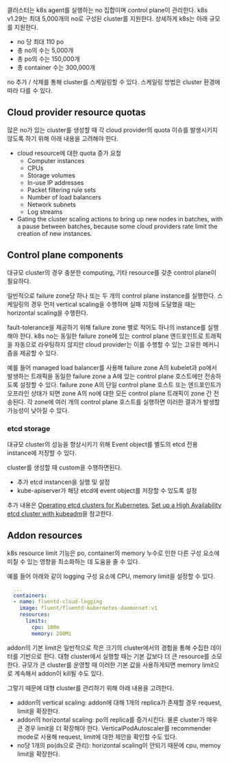 클러스터는 k8s agent를 실행하는 no 집합이며 control plane이 관리한다. k8s v1.29는 최대 5,000개의 no로 구성된 cluster를 지원한다. 상세하게 k8s는 아래 규모를 지원한다.
- no 당 최대 110 po
- 총 no의 수는 5,000개
- 총 po의 수는 150,000개
- 총 container 수는 300,000개

no 추가 / 삭제를 통해 cluster를 스케일링할 수 있다. 스케일링 방법은 cluster 환경에 따라 다를 수 있다.

## Cloud provider resource quotas
많은 no가 있는 cluster를 생성할 때 각 cloud provider의 quota 이슈를 발생시키지 않도록 하기 위해 아래 내용을 고려해야 한다.
- cloud resource에 대한 quota 증가 요청
    - Computer instances
    - CPUs
    - Storage volumes
    - In-use IP addresses
    - Packet filtering rule sets
    - Number of load balancers
    - Network subnets
    - Log streams
- Gating the cluster scaling actions to bring up new nodes in batches, with a pause between batches, because some cloud providers rate limit the creation of new instances.

## Control plane components
대규모 cluster의 경우 충분한 computing, 기타 resource를 갖춘 control plane이 필요하다.

일반적으로 failure zone당 하나 또는 두 개의 control plane instance를 실행한다. 스케일링의 경우 먼저 vertical scaling을 수행하며 실패 지점에 도달했을 때는 horizontal scaling을 수행한다.

fault-tolerance을 제공하기 위해 failure zone 별로 적어도 하나의 instance를 실행해야 한다. k8s no는 동일한 failure zone에 있는 control plane 엔드포인트로 트래픽을 자동으로 라우팅하지 않지만 cloud provider는 이를 수행할 수 있는 고유한 메커니즘을 제공할 수 있다.

예를 들어 managed load balancer를 사용해 failure zone A의 kubelet과 po에서 발생하는 트래픽을 동일한 failure zone a A에 있는 control plane 호스트에만 전송하도록 설정할 수 있다. failure zone A의 단일 control plane 호스트 또는 엔드포인트가 오프라인 상태가 되면 zone A의 no에 대한 모든 control plane 트래픽이 zone 간 전송된다. 각 zone에 여러 개의 control plane 호스트를 실행하면 이러한 결과가 발생할 가능성이 낮아질 수 있다.

### etcd storage
대규모 cluster의 성능을 향상시키기 위해 Event object를 별도의 etcd 전용 instance에 저장할 수 있다.

cluster를 생성할 때 custom을 수행하면된다.
- 추가 etcd instancen을 실행 및 설정
- kube-apiserver가 해당 etcd에 event object를 저장할 수 있도록 설정

추가 내용은 [Operating etcd clusters for Kubernetes](https://kubernetes.io/docs/tasks/administer-cluster/configure-upgrade-etcd/), [Set up a High Availability etcd cluster with kubeadm](https://kubernetes.io/docs/setup/production-environment/tools/kubeadm/setup-ha-etcd-with-kubeadm/)을 참고한다.

## Addon resources
k8s resource limit 기능은 po, container의 memory 누수로 인한 다른 구성 요소에 미칠 수 있는 영향을 최소화하는 데 도움을 줄 수 있다.

예를 들어 아래와 같이 logging 구성 요소에 CPU, memory limit을 설정할 수 있다.
``` yaml
  ...
  containers:
  - name: fluentd-cloud-logging
    image: fluent/fluentd-kubernetes-daemonset:v1
    resources:
      limits:
        cpu: 100m
        memory: 200Mi
```

addon의 기본 limit은 일반적으로 작은 크기의 cluster에서의 경험을 통해 수집한 데이터를 기반으로 한다. 대형 cluster에서 실행할 때는 기본 값보다 더 큰 resource를 소모한다. 규모가 큰 cluster를 운영할 때 이러한 기본 값을 사용하게되면 memory limit으로 계속해서 addon이 kill될 수도 있다.

그렇기 때문에 대형 cluster를 관리하기 위해 아래 내용을 고려한다.
- addon의 vertical scaling: addon에 대해 1개의 replica가 존재할 경우 request, limit을 확장한다.
- addon의 horizontal scaling: po의 replica를 증가시킨다. 물론 cluster가 매우 큰 경우 limit을 더 확장해야 한다. VerticalPodAutoscaler를 recommender mode로 사용해 request, limit에 대한 제안을 확인할 수도 있다.
- no당 1개의 po(ds으로 관리): horizontal scaling이 안되기 때문에 cpu, memoy limit을 확장한다.